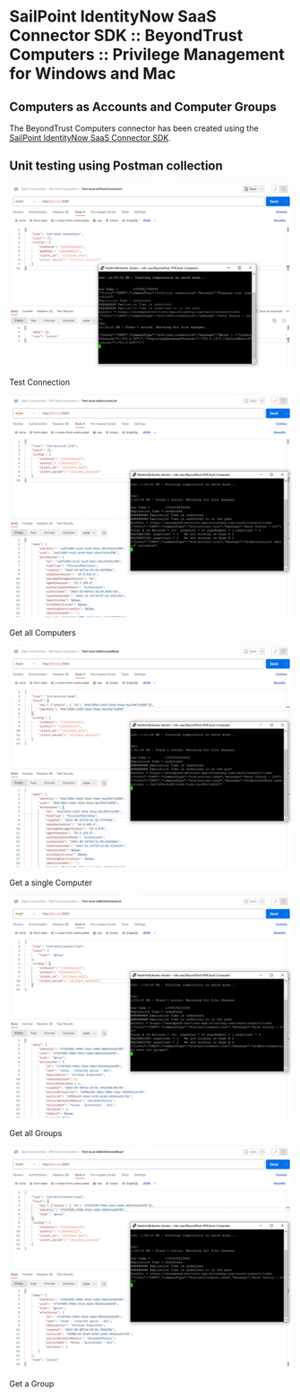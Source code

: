 <!DOCTYPE html>
<html>
<body>

<h1>SailPoint IdentityNow SaaS Connector SDK :: BeyondTrust Computers :: Privilege Management for Windows and Mac</h1>

<h2>Computers as Accounts and Computer Groups</h2>
  
  The BeyondTrust Computers connector has been created using the <a href="https://developer.sailpoint.com/idn/docs/saas-connectivity/">SailPoint IdentityNow SaaS Connector SDK</a>.
  
<h2>Unit testing using Postman collection</h2>
   
   <img src="images/TestConnection.png" alt="Test Connection">
  
  Test Connection
  
   <img src="images/AccountList.png" alt="Get all Computers">
  
  Get all Computers

   <img src="images/AccountRead.png" alt="Get a Computer">
  
  Get a single Computer
  
   <img src="images/EntitlementList.png" alt="Get all Groups">
  
  Get all Groups
  
   <img src="images/EntitlementRead.png" alt="Get a Groups">
  
  Get a Group
  
  


